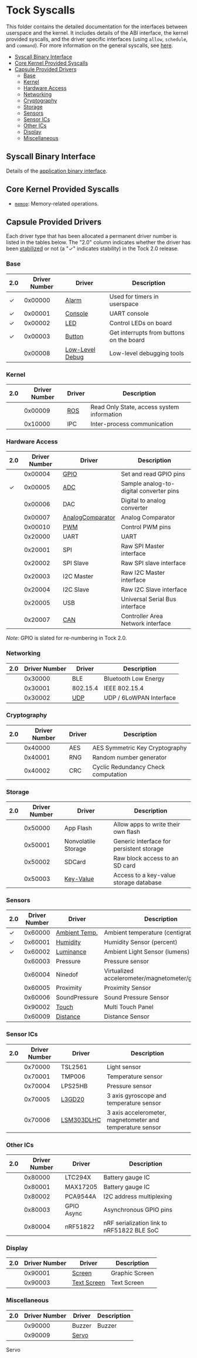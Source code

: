 Tock Syscalls
=============

This folder contains the detailed documentation for the interfaces between
userspace and the kernel. It includes details of the ABI interface, the kernel
provided syscalls, and the driver specific interfaces (using `allow`,
`schedule`, and `command`). For more information on the general syscalls, see
[here](https://book.tockos.org/doc/syscalls).

<!-- toc -->

- [Syscall Binary Interface](#syscall-binary-interface)
- [Core Kernel Provided Syscalls](#core-kernel-provided-syscalls)
- [Capsule Provided Drivers](#capsule-provided-drivers)
  * [Base](#base)
  * [Kernel](#kernel)
  * [Hardware Access](#hardware-access)
  * [Networking](#networking)
  * [Cryptography](#cryptography)
  * [Storage](#storage)
  * [Sensors](#sensors)
  * [Sensor ICs](#sensor-ics)
  * [Other ICs](#other-ics)
  * [Display](#display)
  * [Miscellaneous](#miscellaneous)

<!-- tocstop -->

## Syscall Binary Interface

Details of the [application binary interface](../Syscalls.md).

## Core Kernel Provided Syscalls

- [`memop`](memop.md): Memory-related operations.

## Capsule Provided Drivers

Each driver type that has been allocated a permanent driver number is listed in
the tables below. The "2.0" column indicates whether the driver has been
[stabilized](../Maintenance.md#stabilizing-a-syscall-driver) or not (a "✓" indicates stability) in the Tock 2.0 release.

### Base

|2.0| Driver Number | Driver                      | Description                                |
|---|---------------|-----------------------------|--------------------------------------------|
| ✓ | 0x00000       | [Alarm](00000_alarm.md)     | Used for timers in userspace               |
| ✓ | 0x00001       | [Console](00001_console.md) | UART console                               |
| ✓ | 0x00002       | [LED](00002_leds.md)        | Control LEDs on board                      |
| ✓ | 0x00003       | [Button](00003_buttons.md)  | Get interrupts from buttons on the board   |
|   | 0x00008       | [Low-Level Debug](00008_low_level_debug.md) | Low-level debugging tools  |

### Kernel

|2.0| Driver Number | Driver           | Description                                |
|---|---------------|------------------|--------------------------------------------|
|   | 0x00009       | [ROS](00009_ros.md) | Read Only State, access system information |
|   | 0x10000       | IPC              | Inter-process communication                |

### Hardware Access

|2.0| Driver Number | Driver           | Description                                |
|---|---------------|------------------|--------------------------------------------|
|   | 0x00004       | [GPIO](00004_gpio.md) | Set and read GPIO pins                |
| ✓ | 0x00005       | [ADC](00005_adc.md)| Sample analog-to-digital converter pins  |
|   | 0x00006       | DAC              | Digital to analog converter                |
|   | 0x00007       | [AnalogComparator](00007_analog_comparator.md) | Analog Comparator |
|   | 0x00010       | [PWM](00010_pwm.md)| Control PWM pins                         |
|   | 0x20000       | UART             | UART                                       |
|   | 0x20001       | SPI              | Raw SPI Master interface                   |
|   | 0x20002       | SPI Slave        | Raw SPI slave interface                    |
|   | 0x20003       | I2C Master       | Raw I2C Master interface                   |
|   | 0x20004       | I2C Slave        | Raw I2C Slave interface                    |
|   | 0x20005       | USB              | Universal Serial Bus interface             |
|   | 0x20007       | [CAN](20007_can.md)| Controller Area Network interface        |

_Note:_ GPIO is slated for re-numbering in Tock 2.0.

### Networking

|2.0| Driver Number | Driver           | Description                                |
|---|---------------|------------------|--------------------------------------------|
|   | 0x30000       | BLE              | Bluetooth Low Energy                       |
|   | 0x30001       | 802.15.4         | IEEE 802.15.4                              |
|   | 0x30002       | [UDP](30002_udp.md)  | UDP / 6LoWPAN Interface                |

### Cryptography

|2.0| Driver Number | Driver           | Description                                |
|---|---------------|------------------|--------------------------------------------|
|   | 0x40000       | AES              | AES Symmetric Key Cryptography             |
|   | 0x40001       | RNG              | Random number generator                    |
|   | 0x40002       | CRC              | Cyclic Redundancy Check computation        |

### Storage

|2.0| Driver Number | Driver           | Description                                |
|---|---------------|------------------|--------------------------------------------|
|   | 0x50000       | App Flash        | Allow apps to write their own flash        |
|   | 0x50001       | Nonvolatile Storage | Generic interface for persistent storage |
|   | 0x50002       | SDCard           | Raw block access to an SD card             |
|   | 0x50003       | [Key-Value](50003_key_value.md) | Access to a key-value storage database |

### Sensors

|2.0| Driver Number | Driver                                        | Description                                |
|---|---------------|-----------------------------------------------|--------------------------------------------|
| ✓ | 0x60000       | [Ambient Temp.](60000_ambient_temperature.md) | Ambient temperature (centigrate)           |
| ✓ | 0x60001       | [Humidity](60001_humidity.md)                 | Humidity Sensor (percent)                  |
| ✓ | 0x60002       | [Luminance](60002_luminance.md)               | Ambient Light Sensor (lumens)              |
|   | 0x60003       | Pressure                                      | Pressure sensor                            |
|   | 0x60004       | Ninedof                                       | Virtualized accelerometer/magnetometer/gyroscope |
|   | 0x60005       | Proximity                                     | Proximity Sensor                           |
|   | 0x60006       | SoundPressure                                 | Sound Pressure Sensor                      |
|   | 0x90002       | [Touch](90002_touch.md)                       | Multi Touch Panel                          |
|   | 0x60009       | [Distance](60009_distance.md)                 | Distance Sensor                            |

### Sensor ICs

|2.0| Driver Number | Driver                            | Description                                               |
|---|---------------|-----------------------------------|-----------------------------------------------------------|
|   | 0x70000       | TSL2561                           | Light sensor                                              |
|   | 0x70001       | TMP006                            | Temperature sensor                                        |
|   | 0x70004       | LPS25HB                           | Pressure sensor                                           |
|   | 0x70005       | [L3GD20](70005_l3gd20.md)         | 3 axis gyroscope and temperature sensor                   |
|   | 0x70006       | [LSM303DLHC](70006_lsm303dlhc.md) | 3 axis accelerometer, magnetometer and temperature sensor |

### Other ICs

|2.0| Driver Number | Driver           | Description                                |
|---|---------------|------------------|--------------------------------------------|
|   | 0x80000       | LTC294X          | Battery gauge IC                           |
|   | 0x80001       | MAX17205         | Battery gauge IC                           |
|   | 0x80002       | PCA9544A         | I2C address multiplexing                   |
|   | 0x80003       | GPIO Async       | Asynchronous GPIO pins                     |
|   | 0x80004       | nRF51822         | nRF serialization link to nRF51822 BLE SoC |

### Display

|2.0| Driver Number | Driver                                  | Description                                |
|---|---------------|-----------------------------------------|--------------------------------------------|
|   | 0x90001       | [Screen](90001_screen.md)               | Graphic Screen                             |
|   | 0x90003       | [Text Screen](90003_text_screen.md)     | Text Screen                                |

### Miscellaneous

|2.0| Driver Number | Driver                                  | Description                                |
|---|---------------|-----------------------------------------|--------------------------------------------|
|   | 0x90000       | Buzzer                                  | Buzzer                                     |
|   | 0x90009       | [Servo](90009_servo.md)                |                  |
Servo